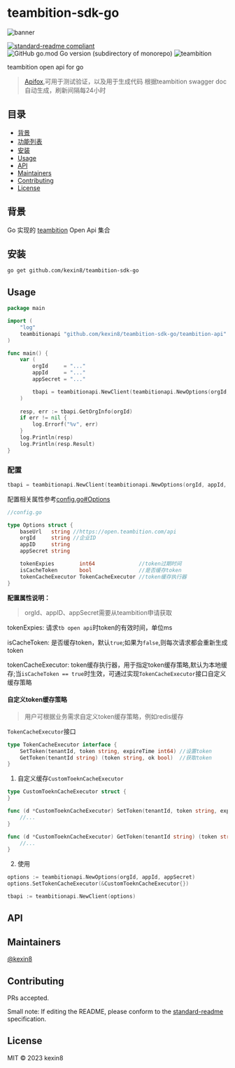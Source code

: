 # teambition-sdk-go

![banner](./img/banner.png)

[![standard-readme compliant](https://img.shields.io/badge/standard--readme-OK-green.svg?style=flat-square)](https://github.com/RichardLitt/standard-readme)
![GitHub go.mod Go version (subdirectory of monorepo)](https://img.shields.io/github/go-mod/go-version/kexin8/teambition-sdk-go?filename=go.mod)
![teambition](https://img.shields.io/badge/teambition-API-brightgreen)


teambition open api for go

> [Apifox](https://m49kdj6pc4.apifox.cn),可用于测试验证，以及用于生成代码
> 根据teambition swagger doc自动生成，刷新间隔每24小时

## 目录

- [背景](#背景)
- [功能列表](./doc/API.md)
- [安装](#安装)
- [Usage](#usage)
- [API](#api)
- [Maintainers](#maintainers)
- [Contributing](#contributing)
- [License](#license)


## 背景
Go 实现的 [teambition](https://www.teambition.com/) Open Api 集合




## 安装

```
go get github.com/kexin8/teambition-sdk-go
```

## Usage

```go
package main

import (
    "log"
    teambitionapi "github.com/kexin8/teambition-sdk-go/teambition-api"
)

func main() {
    var (
        orgId     = "..."
        appId     = "..."
        appSecret = "..."

        tbapi = teambitionapi.NewClient(teambitionapi.NewOptions(orgId, appId, appSecret))
    )
    
    resp, err := tbapi.GetOrgInfo(orgId)
    if err != nil {
    	log.Errorf("%v", err)
    }
    log.Println(resp)
    log.Println(resp.Result)
}
```

### 配置

```go
tbapi = teambitionapi.NewClient(teambitionapi.NewOptions(orgId, appId, appSecret))
```

配置相关属性参考[config.go#Options](./teambition-api/config.go)

```go
//config.go

type Options struct {
	baseUrl   string //https://open.teambition.com/api
	orgId     string //企业ID
	appID     string
	appSecret string

	tokenExpies        int64              //token过期时间
	isCacheToken       bool               //是否缓存token
	tokenCacheExecutor TokenCacheExecutor //token缓存执行器
}
```

**配置属性说明：**

> orgId、appID、appSecret需要从teambition申请获取

tokenExpies: 请求`tb open api`时token的有效时间，单位ms

isCacheToken: 是否缓存token，默认`true`;如果为`false`,则每次请求都会重新生成token

tokenCacheExecutor: token缓存执行器，用于指定token缓存策略,默认为本地缓存;当`isCacheToken == true`时生效，可通过实现`TokenCacheExecutor`接口自定义缓存策略

#### 自定义token缓存策略

> 用户可根据业务需求自定义token缓存策略，例如redis缓存

`TokenCacheExecutor`接口

```go
type TokenCacheExecutor interface {
	SetToken(tenantId, token string, expireTime int64) //设置token
	GetToken(tenantId string) (token string, ok bool)  //获取token
}
```

1. 自定义缓存`CustomToeknCacheExecutor`

```go
type CustomToeknCacheExecutor struct {
}

func (d *CustomToeknCacheExecutor) SetToken(tenantId, token string, expireTime int64) {
	//...
}

func (d *CustomToeknCacheExecutor) GetToken(tenantId string) (token string, ok bool) {
	//...
}
```

2. 使用

```go
options := teambitionapi.NewOptions(orgId, appId, appSecret)
options.SetTokenCacheExecutor(&CustomToeknCacheExecutor{})

tbapi := teambitionapi.NewClient(options)
```



## API

## Maintainers

[@kexin8](https://github.com/kexin8)

## Contributing

PRs accepted.

Small note: If editing the README, please conform to the [standard-readme](https://github.com/RichardLitt/standard-readme) specification.

## License

MIT © 2023 kexin8
